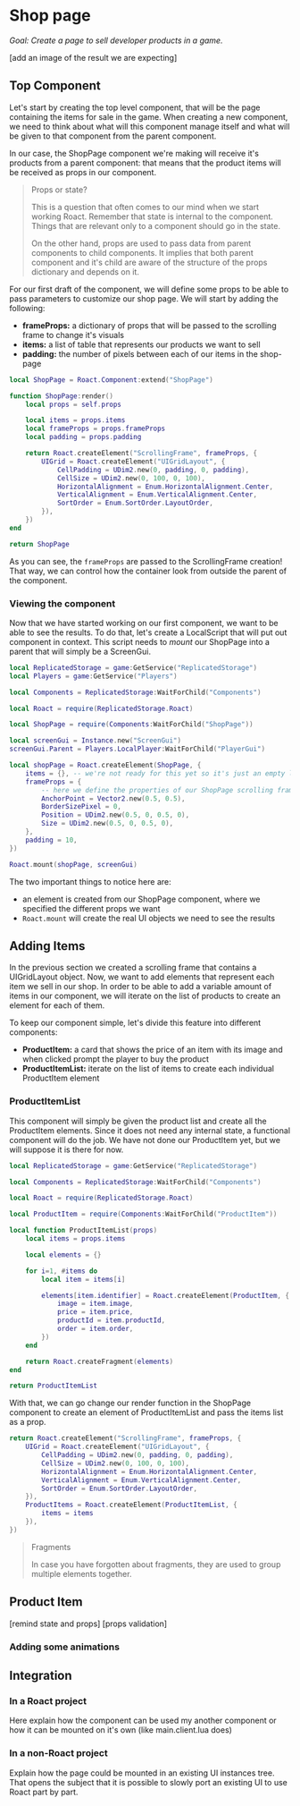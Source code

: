 # Shop page
_Goal: Create a page to sell developer products in a game._

[add an image of the result we are expecting]

## Top Component
Let's start by creating the top level component, that will be the page containing the items for sale in the game. When creating a new component, we need to think about what will this component manage itself and what will be given to that component from the parent component.

In our case, the ShopPage component we're making will receive it's products from a parent component: that means that the product items will be received as props in our component.

> Props or state?
>
> This is a question that often comes to our mind when we start working Roact. Remember that state is internal to the component. Things that are relevant only to a component should go in the state.
>
> On the other hand, props are used to pass data from parent components to child components. It implies that both parent component and it's child are aware of the structure of the props dictionary and depends on it.

For our first draft of the component, we will define some props to be able to pass parameters to customize our shop page. We will start by adding the following:
 - __frameProps:__ a dictionary of props that will be passed to the scrolling frame to change it's visuals
 - __items:__ a list of table that represents our products we want to sell
 - __padding:__ the number of pixels between each of our items in the shop-page

```lua
local ShopPage = Roact.Component:extend("ShopPage")

function ShopPage:render()
	local props = self.props

	local items = props.items
	local frameProps = props.frameProps
	local padding = props.padding

	return Roact.createElement("ScrollingFrame", frameProps, {
		UIGrid = Roact.createElement("UIGridLayout", {
			CellPadding = UDim2.new(0, padding, 0, padding),
			CellSize = UDim2.new(0, 100, 0, 100),
			HorizontalAlignment = Enum.HorizontalAlignment.Center,
			VerticalAlignment = Enum.VerticalAlignment.Center,
			SortOrder = Enum.SortOrder.LayoutOrder,
		}),
	})
end

return ShopPage
```

As you can see, the `frameProps` are passed to the ScrollingFrame creation! That way, we can control how the container look from outside the parent of the component.

### Viewing the component

Now that we have started working on our first component, we want to be able to see the results. To do that, let's create a LocalScript that will put out component in context. This script needs to _mount_ our ShopPage into a parent that will simply be a ScreenGui.

```lua
local ReplicatedStorage = game:GetService("ReplicatedStorage")
local Players = game:GetService("Players")

local Components = ReplicatedStorage:WaitForChild("Components")

local Roact = require(ReplicatedStorage.Roact)

local ShopPage = require(Components:WaitForChild("ShopPage"))

local screenGui = Instance.new("ScreenGui")
screenGui.Parent = Players.LocalPlayer:WaitForChild("PlayerGui")

local shopPage = Roact.createElement(ShopPage, {
	items = {}, -- we're not ready for this yet so it's just an empty list
	frameProps = {
		-- here we define the properties of our ShopPage scrolling frame
		AnchorPoint = Vector2.new(0.5, 0.5),
		BorderSizePixel = 0,
		Position = UDim2.new(0.5, 0, 0.5, 0),
		Size = UDim2.new(0.5, 0, 0.5, 0),
	},
	padding = 10,
})

Roact.mount(shopPage, screenGui)
```

The two important things to notice here are:
 - an element is created from our ShopPage component, where we specified the different props we want
 - `Roact.mount` will create the real UI objects we need to see the results

## Adding Items

In the previous section we created a scrolling frame that contains a UIGridLayout object. Now, we want to add elements that represent each item we sell in our shop. In order to be able to add a variable amount of items in our component, we will iterate on the list of products to create an element for each of them.

To keep our component simple, let's divide this feature into different components:
 - __ProductItem:__ a card that shows the price of an item with its image and when clicked prompt the player to buy the product
 - __ProductItemList:__ iterate on the list of items to create each individual ProductItem element

### ProductItemList

This component will simply be given the product list and create all the ProductItem elements. Since it does not need any internal state, a functional component will do the job. We have not done our ProductItem yet, but we will suppose it is there for now.

```lua
local ReplicatedStorage = game:GetService("ReplicatedStorage")

local Components = ReplicatedStorage:WaitForChild("Components")

local Roact = require(ReplicatedStorage.Roact)

local ProductItem = require(Components:WaitForChild("ProductItem"))

local function ProductItemList(props)
	local items = props.items

	local elements = {}

	for i=1, #items do
		local item = items[i]

		elements[item.identifier] = Roact.createElement(ProductItem, {
			image = item.image,
			price = item.price,
			productId = item.productId,
			order = item.order,
		})
	end

	return Roact.createFragment(elements)
end

return ProductItemList
```

With that, we can go change our render function in the ShopPage component to create an element of ProductItemList and pass the items list as a prop.

```lua
return Roact.createElement("ScrollingFrame", frameProps, {
	UIGrid = Roact.createElement("UIGridLayout", {
		CellPadding = UDim2.new(0, padding, 0, padding),
		CellSize = UDim2.new(0, 100, 0, 100),
		HorizontalAlignment = Enum.HorizontalAlignment.Center,
		VerticalAlignment = Enum.VerticalAlignment.Center,
		SortOrder = Enum.SortOrder.LayoutOrder,
	}),
	ProductItems = Roact.createElement(ProductItemList, {
		items = items
	}),
})
```

> Fragments
>
> In case you have forgotten about fragments, they are used to group multiple elements together.

## Product Item
[remind state and props]
[props validation]

### Adding some animations


## Integration

### In a Roact project
Here explain how the component can be used my another component or how it can be mounted on it's own (like main.client.lua does)

### In a non-Roact project
Explain how the page could be mounted in an existing UI instances tree. That opens the subject that it is possible to slowly port an existing UI to use Roact part by part.

